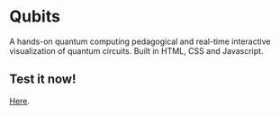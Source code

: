 # Qubits

A hands-on quantum computing pedagogical and real-time interactive visualization of quantum circuits. Built in HTML, CSS and Javascript.

## Test it now!
[Here](https://haselia.ch/LauzHack).

